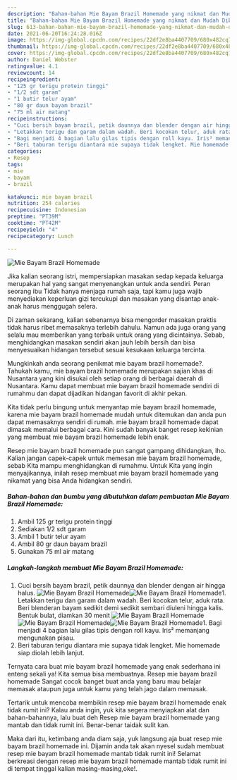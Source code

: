 ```yaml
---
description: "Bahan-bahan Mie Bayam Brazil Homemade yang nikmat dan Mudah Dibuat"
title: "Bahan-bahan Mie Bayam Brazil Homemade yang nikmat dan Mudah Dibuat"
slug: 613-bahan-bahan-mie-bayam-brazil-homemade-yang-nikmat-dan-mudah-dibuat
date: 2021-06-20T16:24:28.016Z
image: https://img-global.cpcdn.com/recipes/22df2e8ba4407709/680x482cq70/mie-bayam-brazil-homemade-foto-resep-utama.jpg
thumbnail: https://img-global.cpcdn.com/recipes/22df2e8ba4407709/680x482cq70/mie-bayam-brazil-homemade-foto-resep-utama.jpg
cover: https://img-global.cpcdn.com/recipes/22df2e8ba4407709/680x482cq70/mie-bayam-brazil-homemade-foto-resep-utama.jpg
author: Daniel Webster
ratingvalue: 4.1
reviewcount: 14
recipeingredient:
- "125 gr terigu protein tinggi"
- "1/2 sdt garam"
- "1 butir telur ayam"
- "80 gr daun bayam brazil"
- "75 ml air matang"
recipeinstructions:
- "Cuci bersih bayam brazil, petik daunnya dan blender dengan air hingga halus."
- "Letakkan terigu dan garam dalam wadah. Beri kocokan telur, aduk rata. Beri blenderan bayam sedikit demi sedikit sembari diuleni hingga kalis. Bentuk bulat, diamkan 30 menit"
- "Bagi menjadi 4 bagian lalu gilas tipis dengan roll kayu. Iris² memanjang mengunakan pisau."
- "Beri taburan terigu diantara mie supaya tidak lengket. Mie homemade siap diolah lebih lanjut."
categories:
- Resep
tags:
- mie
- bayam
- brazil

katakunci: mie bayam brazil 
nutrition: 254 calories
recipecuisine: Indonesian
preptime: "PT39M"
cooktime: "PT42M"
recipeyield: "4"
recipecategory: Lunch

---
```



![Mie Bayam Brazil Homemade](https://img-global.cpcdn.com/recipes/22df2e8ba4407709/680x482cq70/mie-bayam-brazil-homemade-foto-resep-utama.jpg)

Jika kalian seorang istri, mempersiapkan masakan sedap kepada keluarga merupakan hal yang sangat menyenangkan untuk anda sendiri. Peran seorang ibu Tidak hanya menjaga rumah saja, tapi kamu juga wajib menyediakan keperluan gizi tercukupi dan masakan yang disantap anak-anak harus menggugah selera.

Di zaman  sekarang, kalian sebenarnya bisa mengorder masakan praktis tidak harus ribet memasaknya terlebih dahulu. Namun ada juga orang yang selalu mau memberikan yang terbaik untuk orang yang dicintainya. Sebab, menghidangkan masakan sendiri akan jauh lebih bersih dan bisa menyesuaikan hidangan tersebut sesuai kesukaan keluarga tercinta. 



Mungkinkah anda seorang penikmat mie bayam brazil homemade?. Tahukah kamu, mie bayam brazil homemade merupakan sajian khas di Nusantara yang kini disukai oleh setiap orang di berbagai daerah di Nusantara. Kamu dapat membuat mie bayam brazil homemade sendiri di rumahmu dan dapat dijadikan hidangan favorit di akhir pekan.

Kita tidak perlu bingung untuk menyantap mie bayam brazil homemade, karena mie bayam brazil homemade mudah untuk ditemukan dan anda pun dapat memasaknya sendiri di rumah. mie bayam brazil homemade dapat dimasak memalui berbagai cara. Kini sudah banyak banget resep kekinian yang membuat mie bayam brazil homemade lebih enak.

Resep mie bayam brazil homemade pun sangat gampang dihidangkan, lho. Kalian jangan capek-capek untuk memesan mie bayam brazil homemade, sebab Kita mampu menghidangkan di rumahmu. Untuk Kita yang ingin menyajikannya, inilah resep membuat mie bayam brazil homemade yang nikamat yang bisa Anda hidangkan sendiri.

<!--inarticleads1-->

##### Bahan-bahan dan bumbu yang dibutuhkan dalam pembuatan Mie Bayam Brazil Homemade:

1. Ambil 125 gr terigu protein tinggi
1. Sediakan 1/2 sdt garam
1. Ambil 1 butir telur ayam
1. Ambil 80 gr daun bayam brazil
1. Gunakan 75 ml air matang




<!--inarticleads2-->

##### Langkah-langkah membuat Mie Bayam Brazil Homemade:

1. Cuci bersih bayam brazil, petik daunnya dan blender dengan air hingga halus.
<img src="https://img-global.cpcdn.com/steps/93187ea4977ac268/160x128cq70/mie-bayam-brazil-homemade-langkah-memasak-1-foto.jpg" alt="Mie Bayam Brazil Homemade"><img src="https://img-global.cpcdn.com/steps/01826df3bdfa9c7b/160x128cq70/mie-bayam-brazil-homemade-langkah-memasak-1-foto.jpg" alt="Mie Bayam Brazil Homemade">1. Letakkan terigu dan garam dalam wadah. Beri kocokan telur, aduk rata. Beri blenderan bayam sedikit demi sedikit sembari diuleni hingga kalis. Bentuk bulat, diamkan 30 menit
<img src="https://img-global.cpcdn.com/steps/f5c973f4b64a5947/160x128cq70/mie-bayam-brazil-homemade-langkah-memasak-2-foto.jpg" alt="Mie Bayam Brazil Homemade"><img src="https://img-global.cpcdn.com/steps/9f047dc6f9dab7bc/160x128cq70/mie-bayam-brazil-homemade-langkah-memasak-2-foto.jpg" alt="Mie Bayam Brazil Homemade"><img src="https://img-global.cpcdn.com/steps/b8bf6fdadf05d6bc/160x128cq70/mie-bayam-brazil-homemade-langkah-memasak-2-foto.jpg" alt="Mie Bayam Brazil Homemade">1. Bagi menjadi 4 bagian lalu gilas tipis dengan roll kayu. Iris² memanjang mengunakan pisau.
1. Beri taburan terigu diantara mie supaya tidak lengket. Mie homemade siap diolah lebih lanjut.




Ternyata cara buat mie bayam brazil homemade yang enak sederhana ini enteng sekali ya! Kita semua bisa membuatnya. Resep mie bayam brazil homemade Sangat cocok banget buat anda yang baru mau belajar memasak ataupun juga untuk kamu yang telah jago dalam memasak.

Tertarik untuk mencoba membikin resep mie bayam brazil homemade enak tidak rumit ini? Kalau anda ingin, yuk kita segera menyiapkan alat dan bahan-bahannya, lalu buat deh Resep mie bayam brazil homemade yang mantab dan tidak rumit ini. Benar-benar taidak sulit kan. 

Maka dari itu, ketimbang anda diam saja, yuk langsung aja buat resep mie bayam brazil homemade ini. Dijamin anda tak akan nyesel sudah membuat resep mie bayam brazil homemade mantab tidak rumit ini! Selamat berkreasi dengan resep mie bayam brazil homemade mantab tidak rumit ini di tempat tinggal kalian masing-masing,oke!.

